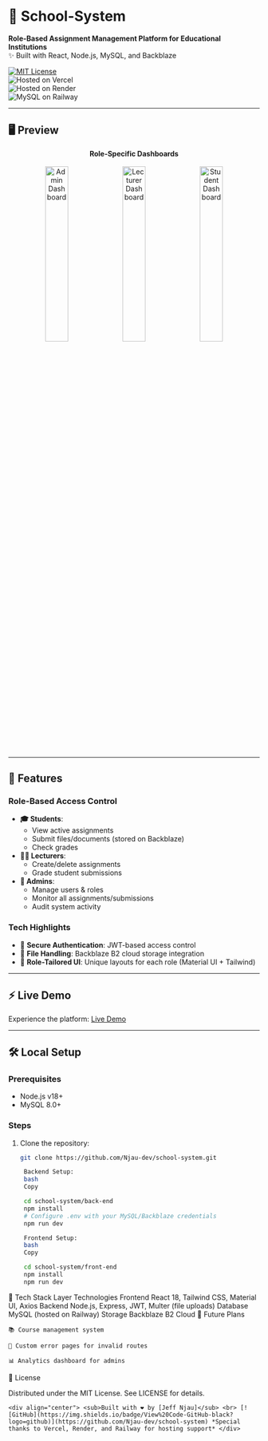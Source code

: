 # 🏫 School-System  
**Role-Based Assignment Management Platform for Educational Institutions**  
✨ Built with React, Node.js, MySQL, and Backblaze  

[![MIT License](https://img.shields.io/badge/License-MIT-green.svg)](LICENSE)  
![Hosted on Vercel](https://img.shields.io/badge/Frontend-Vercel-%23000000?logo=vercel)  
![Hosted on Render](https://img.shields.io/badge/Backend-Render-%2300B5E2?logo=render)  
![MySQL on Railway](https://img.shields.io/badge/Database-Railway-%230B0D0E?logo=railway)  

---

## 🖥️ **Preview**  
<div align="center">
  <strong>Role-Specific Dashboards</strong><br><br>
  <img src="[your-screenshot-url]" width="30%" alt="Admin Dashboard" />
  <img src="[your-screenshot-url]" width="30%" alt="Lecturer Dashboard" />  
  <img src="[your-screenshot-url]" width="30%" alt="Student Dashboard" />
</div>  

---

## 🚀 **Features**  
### Role-Based Access Control  
- **🎓 Students**:  
  - View active assignments  
  - Submit files/documents (stored on Backblaze)  
  - Check grades  
- **👨🏫 Lecturers**:  
  - Create/delete assignments  
  - Grade student submissions  
- **👑 Admins**:  
  - Manage users & roles  
  - Monitor all assignments/submissions  
  - Audit system activity  

### Tech Highlights  
- 🔐 **Secure Authentication**: JWT-based access control  
- 📁 **File Handling**: Backblaze B2 cloud storage integration  
- 🎨 **Role-Tailored UI**: Unique layouts for each role (Material UI + Tailwind)  

---

## ⚡ **Live Demo**  
Experience the platform: [Live Demo](https://school-system-beta.vercel.app)  

---

## 🛠️ **Local Setup**  
### Prerequisites  
- Node.js v18+  
- MySQL 8.0+  

### Steps  
1. Clone the repository:  
   ```bash
   git clone https://github.com/Njau-dev/school-system.git

    Backend Setup:
    bash
    Copy

    cd school-system/back-end
    npm install
    # Configure .env with your MySQL/Backblaze credentials
    npm run dev

    Frontend Setup:
    bash
    Copy

    cd school-system/front-end
    npm install
    npm run dev

🔧 Tech Stack
Layer	Technologies
Frontend	React 18, Tailwind CSS, Material UI, Axios
Backend	Node.js, Express, JWT, Multer (file uploads)
Database	MySQL (hosted on Railway)
Storage	Backblaze B2 Cloud
🌟 Future Plans

    📚 Course management system

    🚨 Custom error pages for invalid routes

    📊 Analytics dashboard for admins

📜 License

Distributed under the MIT License. See LICENSE for details.

```<div align="center"> <sub>Built with ❤️ by [Jeff Njau]</sub> <br> [![GitHub](https://img.shields.io/badge/View%20Code-GitHub-black?logo=github)](https://github.com/Njau-dev/school-system) *Special thanks to Vercel, Render, and Railway for hosting support* </div> ```
